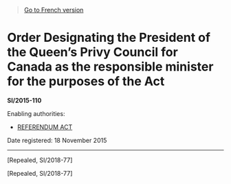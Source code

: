 > [Go to French version](/fr/Règlements/Textes%20réglementaires/2015/110.md)

# Order Designating the President of the Queen’s Privy Council for Canada as the responsible minister for the purposes of the Act

**SI/2015-110**

Enabling authorities: 
- [REFERENDUM ACT](/en/Acts/Statutes%20of%20Canada/1992/c.%2030.md)

Date registered: 18 November 2015

----------


[Repealed, SI/2018-77]

[Repealed, SI/2018-77]


